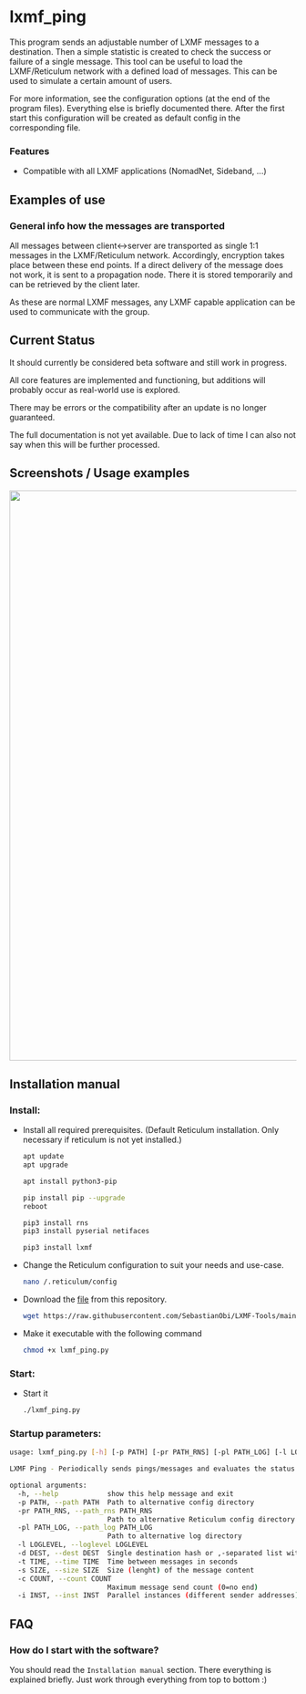 # lxmf_ping
This program sends an adjustable number of LXMF messages to a destination. Then a simple statistic is created to check the success or failure of a single message. This tool can be useful to load the LXMF/Reticulum network with a defined load of messages. This can be used to simulate a certain amount of users.

For more information, see the configuration options (at the end of the program files). Everything else is briefly documented there. After the first start this configuration will be created as default config in the corresponding file.


### Features
- Compatible with all LXMF applications (NomadNet, Sideband, ...)


## Examples of use

### 

### General info how the messages are transported
All messages between client<->server are transported as single 1:1 messages in the LXMF/Reticulum network.
Accordingly, encryption takes place between these end points.
If a direct delivery of the message does not work, it is sent to a propagation node. There it is stored temporarily and can be retrieved by the client later.

As these are normal LXMF messages, any LXMF capable application can be used to communicate with the group.


## Current Status
It should currently be considered beta software and still work in progress.

All core features are implemented and functioning, but additions will probably occur as real-world use is explored.

There may be errors or the compatibility after an update is no longer guaranteed.

The full documentation is not yet available. Due to lack of time I can also not say when this will be further processed.


## Screenshots / Usage examples
<img src="../docs/screenshots/lxmf_ping_01.png" width="1000px">


## Installation manual

### Install:
- Install all required prerequisites. (Default Reticulum installation. Only necessary if reticulum is not yet installed.)
  ```bash
  apt update
  apt upgrade
  
  apt install python3-pip
  
  pip install pip --upgrade
  reboot
  
  pip3 install rns
  pip3 install pyserial netifaces
  
  pip3 install lxmf
  ```
- Change the Reticulum configuration to suit your needs and use-case.
  ```bash
  nano /.reticulum/config
  ```
- Download the [file](lxmf_ping.py) from this repository.
  ```bash
  wget https://raw.githubusercontent.com/SebastianObi/LXMF-Tools/main/lxmf_ping/lxmf_ping.py
  ```
- Make it executable with the following command
  ```bash
  chmod +x lxmf_ping.py
  ```

### Start:
- Start it
  ```bash
  ./lxmf_ping.py
  ```


### Startup parameters:
```bash
usage: lxmf_ping.py [-h] [-p PATH] [-pr PATH_RNS] [-pl PATH_LOG] [-l LOGLEVEL] -d DEST [-t TIME] [-s SIZE] [-c COUNT] [-i INST]

LXMF Ping - Periodically sends pings/messages and evaluates the status

optional arguments:
  -h, --help            show this help message and exit
  -p PATH, --path PATH  Path to alternative config directory
  -pr PATH_RNS, --path_rns PATH_RNS
                        Path to alternative Reticulum config directory
  -pl PATH_LOG, --path_log PATH_LOG
                        Path to alternative log directory
  -l LOGLEVEL, --loglevel LOGLEVEL
  -d DEST, --dest DEST  Single destination hash or ,-separated list with destination hashs or . for random destination
  -t TIME, --time TIME  Time between messages in seconds
  -s SIZE, --size SIZE  Size (lenght) of the message content
  -c COUNT, --count COUNT
                        Maximum message send count (0=no end)
  -i INST, --inst INST  Parallel instances (different sender addresses)
```


## FAQ

### How do I start with the software?
You should read the `Installation manual` section. There everything is explained briefly. Just work through everything from top to bottom :)